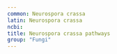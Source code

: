 ```yaml
---
common: Neurospora crassa
latin: Neurospora crassa
ncbi: 
title: Neurospora crassa pathways
group: "Fungi"
---
```

